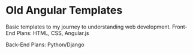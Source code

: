 # Old Angular Templates
Basic templates to my journey to understanding web development.
Front-End Plans:
HTML, CSS, Angular.js

Back-End Plans:
Python/Django
